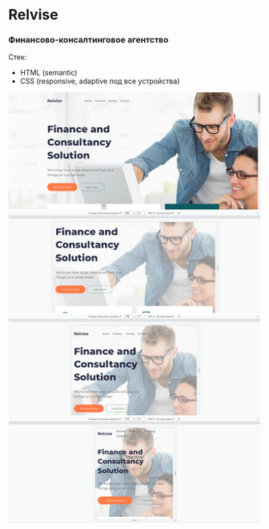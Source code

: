 # Relvise
### Финансово-консалтинговое агентство

Стек:
- HTML (semantic)
- CSS (responsive, adaptive под все устройства)

![monitor](img/readme/1.png)
![monitor](img/readme/2.png)
![monitor](img/readme/3.png)
![monitor](img/readme/4.png)
